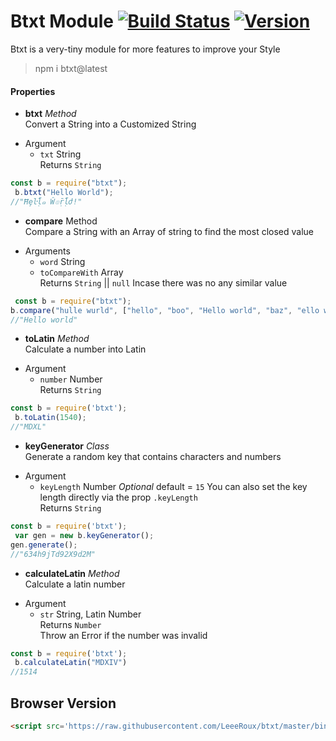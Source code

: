 Btxt Module [![Build Status](https://travis-ci.org/LeeeRoux/btxt.svg?branch=master-branch)](https://travis-ci.org/LeeeRoux/btxt) [![Version](https://img.shields.io/badge/version-1.3.6-blue.svg)](https://www.npmjs.com/package/btxt?activeTab=versions) 
===========
Btxt is a very-tiny module for more features to improve your Style
> npm i btxt@latest

#### Properties
* **btxt** *Method*<br>
 Convert a String into a Customized String
- Argument 
  * `txt` String<br>
 Returns `String`
```js
const b = require("btxt");
 b.btxt("Hello World");
//"Ħȩŀḹ๑ Ŵ๏ṝḹժ!"
```
* **compare** Method <br>
 Compare a String with an Array of string to find the most closed value
- Arguments 
  * `word` String
  * `toCompareWith` Array<br>
Returns `String` || `null` Incase there was no any similar value
```js
 const b = require("btxt");
b.compare("hulle wurld", ["hello", "boo", "Hello world", "baz", "ello world"])
//"Hello world"
```
* **toLatin** *Method*<br>
 Calculate a number into Latin
- Argument
  * `number` Number<br>
Returns `String`
```js
const b = require('btxt');
 b.toLatin(1540);
//"MDXL"
```
* **keyGenerator** *Class*<br>
 Generate a random key that contains characters and numbers
- Argument
   * `keyLength` Number *Optional* default = `15` You can also set the key length directly via the prop `.keyLength`<br>
Returns `String`
```js
const b = require('btxt');
 var gen = new b.keyGenerator();
gen.generate();
//"634h9jTd92X9d2M"
```
* **calculateLatin** *Method*<br>
 Calculate a latin number 
- Argument
   * `str` String, Latin Number<br>
Returns `Number`<br>
Throw an Error if the number was invalid
```js
const b = require('btxt');
 b.calculateLatin("MDXIV")
//1514
```
## Browser Version
```html
<script src='https://raw.githubusercontent.com/LeeeRoux/btxt/master/bin/btxt-browser.js'></script>
```
